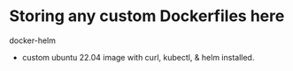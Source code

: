 # Storing any custom Dockerfiles here
docker-helm
- custom ubuntu 22.04 image with curl, kubectl, & helm installed.
